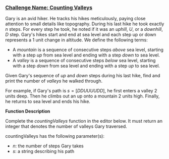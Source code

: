 ### [Challenge Name: Counting Valleys](/challenges/counting-valleys)

Gary is an avid hiker. He tracks his hikes meticulously, paying close attention to small details like topography. During his last hike he took exactly $n$ steps. For every step he took, he noted if it was an _uphill_, $U$, or a _downhill_, $D$ step. Gary's hikes start and end at sea level and each step up or down represents a $1$ unit change in altitude. We define the following terms:

- A _mountain_ is a sequence of consecutive steps _above_ sea level, starting with a step _up_ from sea level and ending with a step _down_ to sea level.
- A _valley_ is a sequence of consecutive steps _below_ sea level, starting with a step _down_ from sea level and ending with a step _up_ to sea level.

Given Gary's sequence of _up_ and _down_ steps during his last hike, find and print the number of _valleys_ he walked through.

For example, if Gary's path is $s=[DDUUUUDD]$, he first enters a valley $2$ units deep. Then he climbs out an up onto a mountain $2$ units high. Finally, he returns to sea level and ends his hike.

**Function Description**

Complete the _countingValleys_ function in the editor below. It must return an integer that denotes the number of valleys Gary traversed.

countingValleys has the following parameter(s):

- _n_: the number of steps Gary takes
- _s_: a string describing his path
